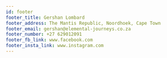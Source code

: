 ```yaml
---
id: footer
footer_title: Gershan Lombard
footer_address: The Mantis Republic, Noordhoek, Cape Town
footer_email: gershan@elemental-journeys.co.za
footer_number: +27 629012091
footer_fb_link: www.facebook.com
footer_insta_link: www.instagram.com
---
```

